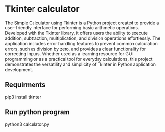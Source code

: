 # Tkinter calculator
The Simple Calculator using Tkinter is a Python project created to provide a user-friendly interface for performing basic arithmetic operations. Developed with the Tkinter library, it offers users the ability to execute addition, subtraction, multiplication, and division operations effortlessly. The application includes error handling features to prevent common calculation errors, such as division by zero, and provides a clear functionality for correcting inputs. Whether used as a learning resource for GUI programming or as a practical tool for everyday calculations, this project demonstrates the versatility and simplicity of Tkinter in Python application development.

## Requirments
pip3 install tkinter

## Run python program
python3 calculator.py

